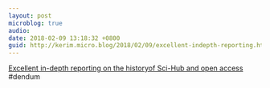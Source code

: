 ```yaml
---
layout: post
microblog: true
audio: 
date: 2018-02-09 13:18:32 +0800
guid: http://kerim.micro.blog/2018/02/09/excellent-indepth-reporting.html
---
```

[Excellent in-depth reporting on the historyof Sci-Hub and open access](https://www.theverge.com/2018/2/8/16985666/alexandra-elbakyan-sci-hub-open-access-science-papers-lawsuit) #dendum
